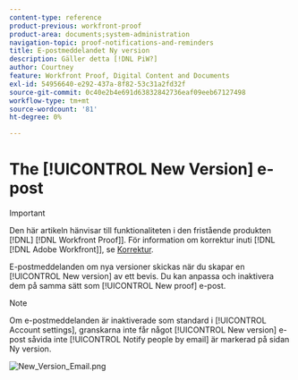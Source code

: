 ```yaml
---
content-type: reference
product-previous: workfront-proof
product-area: documents;system-administration
navigation-topic: proof-notifications-and-reminders
title: E-postmeddelandet Ny version
description: Gäller detta [!DNL PiW?]
author: Courtney
feature: Workfront Proof, Digital Content and Documents
exl-id: 54956640-e292-437a-8f82-53c31a2fd32f
source-git-commit: 0c40e2b4e691d63832842736eaf09eeb67127498
workflow-type: tm+mt
source-wordcount: '81'
ht-degree: 0%

---
```


# The [!UICONTROL New Version] e-post

>[!IMPORTANT]
>
>Den här artikeln hänvisar till funktionaliteten i den fristående produkten [!DNL] [!DNL Workfront Proof]]. För information om korrektur inuti [!DNL [!DNL Adobe Workfront]], se [Korrektur](../../../review-and-approve-work/proofing/proofing.md).

<!--
<p style="color: #ff1493;" data-mc-conditions="QuicksilverOrClassic.Draft mode">Does this apply to PiW?</p>
-->

E-postmeddelanden om nya versioner skickas när du skapar en [!UICONTROL New version] av ett bevis. Du kan anpassa och inaktivera dem på samma sätt som [!UICONTROL New proof] e-post.

>[!NOTE]
>
>Om e-postmeddelanden är inaktiverade som standard i [!UICONTROL Account settings], granskarna inte får något [!UICONTROL New version] e-post såvida inte [!UICONTROL Notify people by email] är markerad på sidan Ny version.

![New_Version_Email.png](assets/new-version-email-350x212.png)
